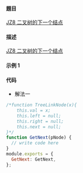 #### 題目

[JZ8 二叉树的下一个结点](https://www.nowcoder.com/practice/9023a0c988684a53960365b889ceaf5e?tpId=13&tqId=23451&ru=/practice/cf7e25aa97c04cc1a68c8f040e71fb84&qru=/ta/coding-interviews/question-ranking)

#### 描述

[JZ8 二叉树的下一个结点](https://www.nowcoder.com/practice/9023a0c988684a53960365b889ceaf5e?tpId=13&tqId=23451&ru=/practice/cf7e25aa97c04cc1a68c8f040e71fb84&qru=/ta/coding-interviews/question-ranking)

#### 示例 1

#### 代码

- 解法一

```js
/*function TreeLinkNode(x){
    this.val = x;
    this.left = null;
    this.right = null;
    this.next = null;
}*/
function GetNext(pNode) {
  // write code here
}
module.exports = {
  GetNext: GetNext,
};
```
